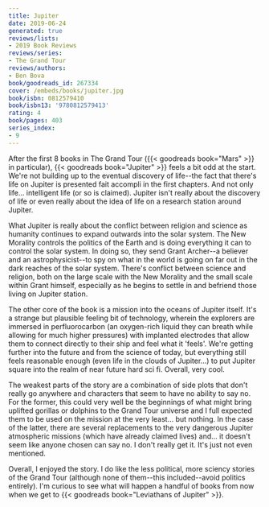 ```yaml
---
title: Jupiter
date: 2019-06-24
generated: true
reviews/lists:
- 2019 Book Reviews
reviews/series:
- The Grand Tour
reviews/authors:
- Ben Bova
book/goodreads_id: 267334
cover: /embeds/books/jupiter.jpg
book/isbn: 0812579410
book/isbn13: '9780812579413'
rating: 4
book/pages: 403
series_index:
- 9
---
```

After the first 8 books in The Grand Tour ({{< goodreads book="Mars" >}} in particular), {{< goodreads book="Jupiter" >}} feels a bit odd at the start. We're not building up to the eventual discovery of life--the fact that there's life on Jupiter is presented fait accompli in the first chapters. And not only life... intelligent life (or so is claimed). Jupiter isn't really about the discovery of life or even really about the idea of life on a research station around Jupiter.  

What Jupiter is really about the conflict between religion and science as humanity continues to expand outwards into the solar system. The New Morality controls the politics of the Earth and is doing everything it can to control the solar system. In doing so, they send Grant Archer--a believer and an astrophysicist--to spy on what in the world is going on far out in the dark reaches of the solar system. There's conflict between science and religion, both on the large scale with the New Morality and the small scale within Grant himself, especially as he begins to settle in and befriend those living on Jupiter station.  

<!--more-->

The other core of the book is a mission into the oceans of Jupiter itself. It's a strange but plausible feeling bit of technology, wherein the explorers are immersed in perfluorocarbon (an oxygen-rich liquid they can breath while allowing for much higher pressures) with implanted electrodes that allow them to connect directly to their ship and feel what it 'feels'. We're getting further into the future and from the science of today, but everything still feels reasonable enough (even life in the clouds of Jupiter...) to put Jupiter square into the realm of near future hard sci fi. Overall, very cool.  

The weakest parts of the story are a combination of side plots that don't really go anywhere and characters that seem to have no ability to say no. For the former, this could very well be the beginnings of what might bring uplifted gorillas or dolphins to the Grand Tour universe and I full expected them to be used on the mission at the very least... but nothing. In the case of the latter, there are several replacements to the very dangerous Jupiter atmospheric missions (which have already claimed lives) and... it doesn't seem like anyone chosen can say no. I don't really get it. It's just not even mentioned.  

Overall, I enjoyed the story. I do like the less political, more sciency stories of the Grand Tour (although none of them--this included--avoid politics entirely). I'm curious to see what will happen a handful of books from now when we get to {{< goodreads book="Leviathans of Jupiter" >}}.